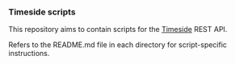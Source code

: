 ### Timeside scripts

This repository aims to contain scripts for the [Timeside](https://github.com/parisson/timeside) REST API.

Refers to the README.md file in each directory for script-specific instructions.
